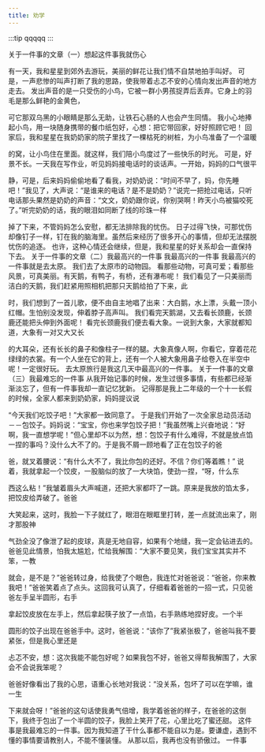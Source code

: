 ```yaml
---
title: 劝学
---
```


:::tip
qqqqq
:::

关于一件事的文章（一）想起这件事我就伤心

有一天，我和星星到郊外去游玩，美丽的鲜花让我们情不自禁地拍手叫好。
可是，一声悲惨的叫声打断了我的思路，使我带着忐忑不安的心情向发出声音的地方走去。
发出声音的是一只受伤的小鸟，它被一群小男孩捉弄后丢弃。它身上的羽毛是那么鲜艳的金黄色，


可它那双乌黑的小眼睛是那么无助，让铁石心肠的人也会产生同情。
我小心地捧起小鸟，用一块随身携带的餐巾纸包好，心想：把它带回家，好好照顾它吧！
回家后，我和星星在我奶奶家的院子里找了一棵枯死的树桩，为小鸟准备了一个温暖


的窝，让小鸟住在里面。就这样，我们陪小鸟度过了一些快乐的时光。
可是，好景不长。一天我在写作业，听见妈妈接电话时的谈话声。一开始，妈妈的口气很平


静，可是，后来妈妈偷偷地看了看我，对奶奶说：“时间不早了，妈，你先睡吧！”我见了，大声说：“是谁来的电话？是不是奶奶？”说完一把抢过电话，只听电话那头果然是奶奶的声音：“文文，奶奶跟你说，你别哭啊！昨天小鸟被猫咬死了。”听完奶奶的话，我的眼泪如同断了线的珍珠一样


掉了下来，不管妈妈怎么安慰，都无法排除我的忧伤。
日子过得飞快，可那忧伤却像钉子一样，钉在我的脑海里。虽然后来经历了很多开心的事情，但却无法摆脱忧伤的追逐。
也许，这种心情还会继续，但是，我和星星的好关系却会一直保持下去。
关于一件事的文章（二）我最高兴的一件事
我最高兴的一件事
我最高兴的一件事就是去太原。
我们去了太原市的动物园。
看那些动物，可真可爱；看那些风景，可真美丽。有天鹅，有鸭子，有桥，还有瀑布呢！
我们看见了一只美丽而洁白的天鹅，我们赶紧用照相机把那只天鹅给拍了下来，此

时，我们想到了一首儿歌，便不由自主地唱了出来：大白鹅，水上漂，头戴一顶小红帽。生怕别没发现，伸着脖子高声叫。
我们看完天鹅湖，又去看长颈鹿，长颈鹿还能把头伸到外面呢！
看完长颈鹿我们便去看大象。一说到大象，大家就都知道，大象有一对又大又长


的大耳朵，还有长长的鼻子和像柱子一样的腿。大象真像人啊，你看它，穿着花花绿绿的衣裳。有一个人坐在它的背上，还有一个人被大象用鼻子给卷入在半空中呢！一定很好玩。
去太原旅行是我这几天中最高兴的一件事。
关于一件事的文章（三）我最难忘的一件事
从我开始记事的时候，发生过很多事情，有些都已经渐渐淡忘了，但有一件事我却一直记忆犹新。
记得那是我上二年级的一个十一长假的时候，全家人都来到奶奶家，妈妈提议说


“今天我们吃饺子吧！”大家都一致同意了。
于是我们开始了一次全家总动员活动－－包饺子。妈妈说：“宝宝，你也来学包饺子把！”我虽然嘴上兴奋地说：“好啊，我一直想学呢！”但心里却不以为然，想：包饺子有什么难得，不就是放点馅一捏的事吗？没什么大不了的。于是我不屑一顾地看了正在包饺子的爸



爸，就叉着腰说：“有什么大不了，我比你包的还好。不信？你们等着瞧！”
说着，我就拿起一个饺皮，一股脑似的放了一大块馅，使劲一捏，“呀，什么东


西这么粘！”我皱着眉头大声喊道，还把大家都吓了一跳。原来是我放的馅太多，把饺皮给弄破了。爸爸



大笑起来，这时，我脸一下子就红了，眼泪在眼眶里打转，差一点就流出来了，刚才那股神

气劲全没了像泄了起的皮球，真是无地自容，如果有个地缝，我一定会钻进去的。
爸爸见此情景，怕我太尴尬，忙给我解围：“大家不要见笑，我们宝宝其实并不笨，一教


就会，是不是？”爸爸转过身，给我使了个眼色，我连忙对爸爸说：“爸爸，你来教我吧！”爸爸笑着点了点头。这回我可认真了，仔细看着爸爸的一招一式，只见爸爸左手呈半圆形，右手


拿起饺皮放在左手上，然后拿起筷子放了一点馅，右手熟练地捏好皮。一个半

圆形的饺子出现在爸爸手中。这时，爸爸说：“该你了”我紧张极了，爸爸叫我不要紧张，但是我心里还是


忐忑不安，想：这次我能不能包好呢？如果我包不好，爸爸又得帮我解围了，大家会不会说我笨呢？

爸爸好像看出了我的心思，语重心长地对我说：“没关系，包坏了可以在学嘛，谁一生


下来就会呀！”爸爸的这句话使我勇气倍增，我学着爸爸的样子，在爸爸的这倒下，我终于包出了一个半圆的饺子，我脸上笑开了花，心里比吃了蜜还甜。
这件事是我最难忘的一件事。因为我知道了干什么事都不能自以为是。要谦虚，遇到不懂的事情要请教别人，不能不懂装懂。
从那以后，我再也没有骄傲过。
一件事
